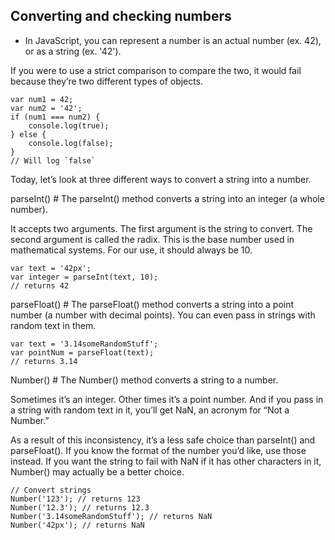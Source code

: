## Converting and checking numbers

- In JavaScript, you can represent a number is an actual number (ex. 42), or as a string (ex. '42').

If you were to use a strict comparison to compare the two, it would fail because they’re two different types of objects.
```
var num1 = 42;
var num2 = '42';
if (num1 === num2) {
    console.log(true);
} else {
    console.log(false);
}
// Will log `false`
```
Today, let’s look at three different ways to convert a string into a number.

parseInt() #
The parseInt() method converts a string into an integer (a whole number).

It accepts two arguments. The first argument is the string to convert. The second argument is called the radix. This is the base number used in mathematical systems. For our use, it should always be 10.
```
var text = '42px';
var integer = parseInt(text, 10);
// returns 42
```
parseFloat() #
The parseFloat() method converts a string into a point number (a number with decimal points). You can even pass in strings with random text in them.
```
var text = '3.14someRandomStuff';
var pointNum = parseFloat(text);
// returns 3.14
```
Number() #
The Number() method converts a string to a number.

Sometimes it’s an integer. Other times it’s a point number. And if you pass in a string with random text in it, you’ll get NaN, an acronym for “Not a Number.”

As a result of this inconsistency, it’s a less safe choice than parseInt() and parseFloat(). If you know the format of the number you’d like, use those instead. If you want the string to fail with NaN if it has other characters in it, Number() may actually be a better choice.
```
// Convert strings
Number('123'); // returns 123
Number('12.3'); // returns 12.3
Number('3.14someRandomStuff'); // returns NaN
Number('42px'); // returns NaN
```
